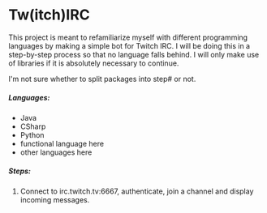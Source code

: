 # Tw(itch)IRC

This project is meant to refamiliarize myself with different programming languages by making a simple bot for Twitch IRC.
I will be doing this in a step-by-step process so that no language falls behind. 
I will only make use of libraries if it is absolutely necessary to continue.

I'm not sure whether to split packages into step# or not.

##### Languages:
- Java
- CSharp
- Python
- functional language here
- other languages here

##### Steps:

1. Connect to irc.twitch.tv:6667, authenticate, join a channel and display incoming messages.
